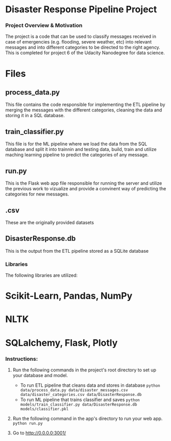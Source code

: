 # Disaster Response Pipeline Project

### Project Overview & Motivation
The project is a code that can be used to classify messages received in case of emergencies (e.g. flooding, severe weather, etc) into relevant messages and into different categories to be directed to the right agency. This is completed for project 6 of the Udacity Nanodegree for data science.

# Files
## process_data.py
This file contains the code responsible for implementing the ETL pipeline by merging the messages with the different categories, cleaning the data and storing it in a SQL database.

## train_classifier.py
This file is for the ML pipeline where we load the data from the SQL database and split it into trainnin and testing data, build, train and utilize maching learning pipeline to predict the categories of any message.

## run.py
This is the Flask web app file responsible for running the server and utilize the previous work to vizualize and provide a convinent way of predicting the categories for new messages.

## .csv
These are the originally provided datasets

## DisasterResponse.db
This is the output from the ETL pipeline stored as a SQLite database

### Libraries
The following libraries are utilized:
# Scikit-Learn, Pandas, NumPy
# NLTK
# SQLalchemy, Flask, Plotly

### Instructions:
1. Run the following commands in the project's root directory to set up your database and model.

    - To run ETL pipeline that cleans data and stores in database
        `python data/process_data.py data/disaster_messages.csv data/disaster_categories.csv data/DisasterResponse.db`
    - To run ML pipeline that trains classifier and saves
        `python models/train_classifier.py data/DisasterResponse.db models/classifier.pkl`

2. Run the following command in the app's directory to run your web app.
    `python run.py`

3. Go to http://0.0.0.0:3001/

